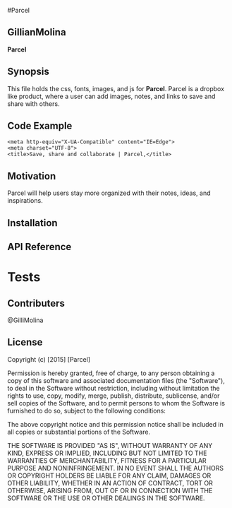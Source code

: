 #Parcel
## GillianMolina
**Parcel**

## Synopsis
This file holds the css, fonts, images, and js for **Parcel**. Parcel is a dropbox like product, where a user can add images, notes, and links to save and share with others. 

## Code Example

<!DOCTYPE html>
<html lang="en-us"
<head>

	<meta http-equiv="X-UA-Compatible" content="IE=Edge">
	<meta charset="UTF-8">
	<title>Save, share and collaborate | Parcel,</title>

## Motivation

Parcel will help users stay more organized with their notes, ideas, and inspirations. 

## Installation

## API Reference

# Tests

## Contributers
@GilliMolina

## License

Copyright (c) [2015] [Parcel]

Permission is hereby granted, free of charge, to any person obtaining a copy
of this software and associated documentation files (the "Software"), to deal
in the Software without restriction, including without limitation the rights
to use, copy, modify, merge, publish, distribute, sublicense, and/or sell
copies of the Software, and to permit persons to whom the Software is
furnished to do so, subject to the following conditions:

The above copyright notice and this permission notice shall be included in all
copies or substantial portions of the Software.

THE SOFTWARE IS PROVIDED "AS IS", WITHOUT WARRANTY OF ANY KIND, EXPRESS OR
IMPLIED, INCLUDING BUT NOT LIMITED TO THE WARRANTIES OF MERCHANTABILITY,
FITNESS FOR A PARTICULAR PURPOSE AND NONINFRINGEMENT. IN NO EVENT SHALL THE
AUTHORS OR COPYRIGHT HOLDERS BE LIABLE FOR ANY CLAIM, DAMAGES OR OTHER
LIABILITY, WHETHER IN AN ACTION OF CONTRACT, TORT OR OTHERWISE, ARISING FROM,
OUT OF OR IN CONNECTION WITH THE SOFTWARE OR THE USE OR OTHER DEALINGS IN THE
SOFTWARE.
